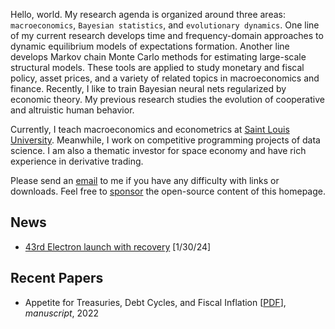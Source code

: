 Hello, world. My research agenda is organized around three areas: `macroeconomics`, `Bayesian statistics`, and `evolutionary dynamics`. One line of my current research develops time and frequency-domain approaches to dynamic equilibrium models of expectations formation. Another line develops Markov chain Monte Carlo methods for estimating large-scale structural models. These tools are applied to study monetary and fiscal policy, asset prices, and a variety of related topics in macroeconomics and finance. Recently, I like to train Bayesian neural nets regularized by economic theory. My previous research studies the evolution of cooperative and altruistic human behavior.

Currently, I teach macroeconomics and econometrics at [Saint Louis University](https://twitter.com/SLU_Official). Meanwhile, I work on competitive programming projects of data science. I am also a thematic investor for space economy and have rich experience in derivative trading.

Please send an [email](mailto:tanf@slu.edu) to me if you have any difficulty with links or downloads. Feel free to [sponsor](/sponsor.jpg) the open-source content of this homepage.

## News

* [43rd Electron launch with recovery](https://www.youtube.com/watch?v=NDyxRPGWhRo) [1/30/24]

## Recent Papers

* Appetite for Treasuries, Debt Cycles, and Fiscal Inflation [[PDF](https://github.com/econdojo/papers/blob/main/pdf/BinUtil.pdf)], *manuscript*, 2022
